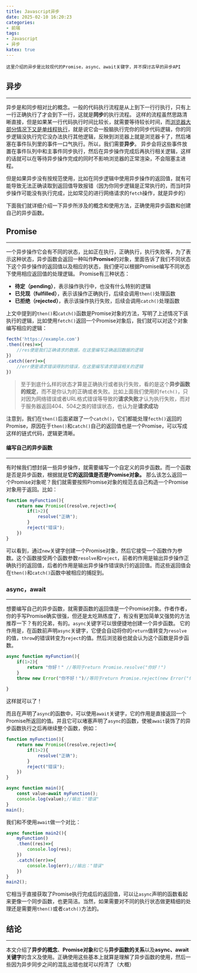 ```yaml
---
title: Javascript异步
date: 2025-02-10 16:20:23
categories: 
- 前端
tags: 
- Javascript
- 异步
katex: true
---
```

	这里介绍的异步是比较现代的Promise，async、await关键字，并不探讨古早的异步API

## 异步
---
异步是和同步相对比的概念。一般的代码执行流程是从上到下一行行执行，只有上一行正确执行了才会到下一行，这就是**同步**的执行流程。
这样的流程虽然思路清晰直接，但是如果某一行代码执行时间比较长，就需要等待较长时间，而[浏览器大部分情况下又是单线程执行](https://developer.mozilla.org/zh-CN/docs/Web/Performance/How_browsers_work)，就是说它会一股脑执行完你的同步代码逻辑，你的同步逻辑没执行完它没办法执行其他逻辑，反映到浏览器上就是浏览器卡了，然后堵塞在事件队列里的事件一口气执行。所以，我们需要**异步**。
异步会将这些事件放置在事件队列中和主事件同步执行，然后在异步操作完成后再执行相关逻辑，这样的话就可以在等待异步操作完成的同时不影响浏览器的正常渲染，不会阻塞主进程。

但是如果异步没有按规范使用，比如在同步逻辑中使用异步操作的返回值，就有可能导致无法正确读取到返回值导致报错（因为你同步逻辑是正常执行的，而当时异步操作可能没有执行完成，比如常见的进行网络请求的`fetch`操作，就是异步的）

下面我们就详细介绍一下异步所涉及的概念和使用方法，正确使用异步函数和创建自己的异步函数。

## Promise
---
一个异步操作它会有不同的状态，比如正在执行，正确执行，执行失败等，为了表示这种状态，异步函数会返回一种叫作**Promise**的对象，里面告诉了我们不同状态下这个异步操作的返回值以及相应的状态，我们便可以根据Promise编写不同状态下使用相应返回值的处理逻辑。
Promise有三种状态：
+ **待定（pending）**，表示操作执行中，也没有什么特别的逻辑
+ **已兑现（fulfilled）**，表示该操作正确执行，后续会调用`then()`处理函数
+ **已拒绝（rejected）**，表示该操作执行失败，后续会调用`catch()`处理函数

上文中提到的`then()`和`catch()`函数是Promise对象的方法，写明了上述情况下该执行的逻辑，比如使用`fetch()`返回一个Promise对象后，我们就可以对这个对象编写相应的逻辑：
```javascript
fecth('https://example.com')
.then((res)=>{
	//res便是我们正确请求的数据，在这里编写正确返回数据的逻辑
})
.catch((err)=>{
	//err便是请求错误得到的错误，在这里编写请求错误相关的逻辑
})
```
>至于到底什么样的状态才算是正确执行或者执行失败，看的是这个**异步函数的规定**，而不是你认为的正确或者失败。比如上面我们使用的`fetch()`，只对因为网络错误或者URL格式错误等导致的**请求失败**才认为执行失败，而对于服务器返回404、504之类的错误状态，也认为是**请求成功**

注意到，我们在`then()`后面紧跟了一个`catch()`，它们都能处理`fecth()`返回的Promise，原因在于`then()`和`catch()`自己的返回值也是一个Promise，可以写成这样的链式代码，逻辑更清晰。
#### 编写自己的异步函数
---
有时候我们想封装一些异步操作，就需要编写一个自定义的异步函数。而一个函数是否是异步函数，根据就是**它的返回值是否是Promise对象。**
那么该怎么返回一个Promise对象呢？我们就需要按照Promise对象的规范去自己构造一个Promise对象用于返回。比如：
```javascript
function myFunction(){
	return new Promise((resolve,reject)=>{
		if(1>2){
			resolve("正确");
		}
		reject("错误");
	})
}
```
可以看到，通过`new`关键字创建一个Promise对象，然后它接受一个函数作为参数。这个函数接受两个函数参数`resolve`和`reject`，前者的作用是输出异步操作正确执行的返回值，后者的作用是输出异步操作错误执行的返回值。而这些返回值会在`then()`和`catch()`函数中被相应的捕捉到。
### async，await
---
想要编写自己的异步函数，就需要函数的返回值是一个Promise对象。作者作者，你的手写Promise确实很强，但还是太吃熟练度了，有没有更加简单又强势的方法推荐一下？有的兄弟，有的。`async`关键字可以很便捷地创建一个异步函数。
它的作用是，在函数前声明`async`关键字，它便会自动将你的`return`值转变为`resolve`的值，`throw`的错误转变为`reject`的值。然后浏览器也就会认为这个函数是异步函数。
```javascript
async function myFunction(){
	if(1>2){
		return "你好！" //等同于return Promise.resolve("你好！")
	}
	throw new Error("你不好！")//等同于return Promise.reject(new Error("你不好！"))
	
}
```
这样就可以了！

而且在声明了`async`的函数中，可以使用`await`关键字，它的作用是直接返回一个Promise所返回的值。并且它可以堵塞声明了`async`的函数，使被`await`装饰了的异步函数执行之后再继续整个函数，例如：
```javascript
function myFunction(){
	return new Promise((resolve,reject)=>{
		if(1>2){
			resolve("正确");
		}
		reject("错误");
	})
}

async function main(){
	const value=await myFunction();
	console.log(value);//输出："错误"
}
main();
```
我们和不使用`await`做一个对比：
```javascript
async function main2(){
	myFunction()
	.then((res)=>{
		console.log(res);
	})
	.catch((err)=>{
		console.log(err);//输出："错误"
	})
}
main2();
```
它相当于直接获取了Promise执行完成后的返回值，可以让`async`声明的函数看起来更像一个同步函数，也更简洁。当然，如果需要对不同的执行状态做更精细的处理还是需要用`then()`或者`catch()`方法的。
## 结论
---
本文介绍了**异步的概念**、**Promise对象**和它与**异步函数的关系**以及**async、await关键字**的含义及使用。正确使用这些基本上就算是理解了异步函数的使用，然后一些因为异步同步之间的混乱出错也就可以捋清了（大概）
